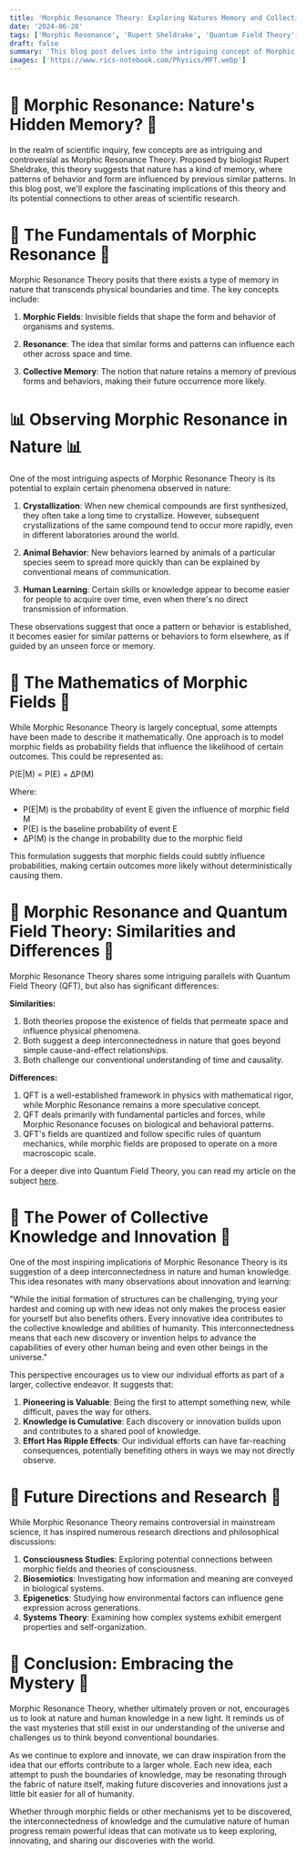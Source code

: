 ```yaml
---
title: 'Morphic Resonance Theory: Exploring Natures Memory and Collective Knowledge'
date: '2024-06-28'
tags: ['Morphic Resonance', 'Rupert Sheldrake', 'Quantum Field Theory', 'Collective Consciousness', 'Nature']
draft: false
summary: 'This blog post delves into the intriguing concept of Morphic Resonance Theory, its implications for understanding nature and human knowledge, and its relationship to Quantum Field Theory.'
images: ['https://www.rics-notebook.com/Physics/MFT.webp']
---
```


# 🌿 Morphic Resonance: Nature's Hidden Memory? 🌿

In the realm of scientific inquiry, few concepts are as intriguing and controversial as Morphic Resonance Theory. Proposed by biologist Rupert Sheldrake, this theory suggests that nature has a kind of memory, where patterns of behavior and form are influenced by previous similar patterns. In this blog post, we'll explore the fascinating implications of this theory and its potential connections to other areas of scientific research.

# 🧠 The Fundamentals of Morphic Resonance 🧠

Morphic Resonance Theory posits that there exists a type of memory in nature that transcends physical boundaries and time. The key concepts include:

1. **Morphic Fields**: Invisible fields that shape the form and behavior of organisms and systems.

2. **Resonance**: The idea that similar forms and patterns can influence each other across space and time.

3. **Collective Memory**: The notion that nature retains a memory of previous forms and behaviors, making their future occurrence more likely.

# 📊 Observing Morphic Resonance in Nature 📊

One of the most intriguing aspects of Morphic Resonance Theory is its potential to explain certain phenomena observed in nature:

1. **Crystallization**: When new chemical compounds are first synthesized, they often take a long time to crystallize. However, subsequent crystallizations of the same compound tend to occur more rapidly, even in different laboratories around the world.

2. **Animal Behavior**: New behaviors learned by animals of a particular species seem to spread more quickly than can be explained by conventional means of communication.

3. **Human Learning**: Certain skills or knowledge appear to become easier for people to acquire over time, even when there's no direct transmission of information.

These observations suggest that once a pattern or behavior is established, it becomes easier for similar patterns or behaviors to form elsewhere, as if guided by an unseen force or memory.

# 🔬 The Mathematics of Morphic Fields 🔬

While Morphic Resonance Theory is largely conceptual, some attempts have been made to describe it mathematically. One approach is to model morphic fields as probability fields that influence the likelihood of certain outcomes. This could be represented as:

P(E|M) = P(E) + ΔP(M)

Where:
- P(E|M) is the probability of event E given the influence of morphic field M
- P(E) is the baseline probability of event E
- ΔP(M) is the change in probability due to the morphic field

This formulation suggests that morphic fields could subtly influence probabilities, making certain outcomes more likely without deterministically causing them.

# 🌌 Morphic Resonance and Quantum Field Theory: Similarities and Differences 🌌

Morphic Resonance Theory shares some intriguing parallels with Quantum Field Theory (QFT), but also has significant differences:

**Similarities:**
1. Both theories propose the existence of fields that permeate space and influence physical phenomena.
2. Both suggest a deep interconnectedness in nature that goes beyond simple cause-and-effect relationships.
3. Both challenge our conventional understanding of time and causality.

**Differences:**
1. QFT is a well-established framework in physics with mathematical rigor, while Morphic Resonance remains a more speculative concept.
2. QFT deals primarily with fundamental particles and forces, while Morphic Resonance focuses on biological and behavioral patterns.
3. QFT's fields are quantized and follow specific rules of quantum mechanics, while morphic fields are proposed to operate on a more macroscopic scale.

For a deeper dive into Quantum Field Theory, you can read my article on the subject [here](https://www.rics-notebook.com/blog/Quantum/QuantumField).

# 🌱 The Power of Collective Knowledge and Innovation 🌱

One of the most inspiring implications of Morphic Resonance Theory is its suggestion of a deep interconnectedness in nature and human knowledge. This idea resonates with many observations about innovation and learning:

"While the initial formation of structures can be challenging, trying your hardest and coming up with new ideas not only makes the process easier for yourself but also benefits others. Every innovative idea contributes to the collective knowledge and abilities of humanity. This interconnectedness means that each new discovery or invention helps to advance the capabilities of every other human being and even other beings in the universe."

This perspective encourages us to view our individual efforts as part of a larger, collective endeavor. It suggests that:

1. **Pioneering is Valuable**: Being the first to attempt something new, while difficult, paves the way for others.
2. **Knowledge is Cumulative**: Each discovery or innovation builds upon and contributes to a shared pool of knowledge.
3. **Effort Has Ripple Effects**: Our individual efforts can have far-reaching consequences, potentially benefiting others in ways we may not directly observe.

# 🔮 Future Directions and Research 🔮

While Morphic Resonance Theory remains controversial in mainstream science, it has inspired numerous research directions and philosophical discussions:

1. **Consciousness Studies**: Exploring potential connections between morphic fields and theories of consciousness.
2. **Biosemiotics**: Investigating how information and meaning are conveyed in biological systems.
3. **Epigenetics**: Studying how environmental factors can influence gene expression across generations.
4. **Systems Theory**: Examining how complex systems exhibit emergent properties and self-organization.

# 🌟 Conclusion: Embracing the Mystery 🌟

Morphic Resonance Theory, whether ultimately proven or not, encourages us to look at nature and human knowledge in a new light. It reminds us of the vast mysteries that still exist in our understanding of the universe and challenges us to think beyond conventional boundaries.

As we continue to explore and innovate, we can draw inspiration from the idea that our efforts contribute to a larger whole. Each new idea, each attempt to push the boundaries of knowledge, may be resonating through the fabric of nature itself, making future discoveries and innovations just a little bit easier for all of humanity.

Whether through morphic fields or other mechanisms yet to be discovered, the interconnectedness of knowledge and the cumulative nature of human progress remain powerful ideas that can motivate us to keep exploring, innovating, and sharing our discoveries with the world.
